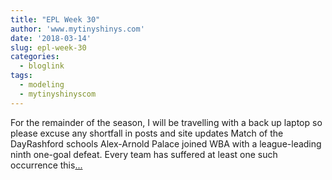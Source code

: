 ```yaml
---
title: "EPL Week 30"
author: 'www.mytinyshinys.com'
date: '2018-03-14'
slug: epl-week-30
categories:
  - bloglink
tags:
  - modeling
  - mytinyshinyscom
---
```


For the remainder of the season, I will be travelling with a back up laptop so please excuse any shortfall in posts and site updates Match of the DayRashford schools Alex-Arnold Palace joined WBA with a league-leading ninth one-goal defeat. Every team has suffered at least one such occurrence this[... <i class="fas fa-external-link-alt"></i>](https://www.mytinyshinys.com/2018/03/14/epl-week-30/)

